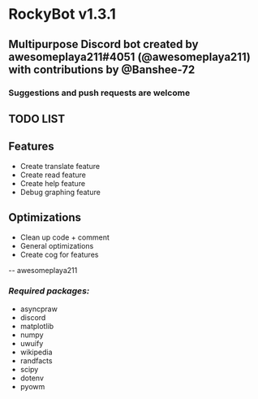 # RockyBot v1.3.1

## __Multipurpose Discord bot created by awesomeplaya211#4051 (@awesomeplaya211) with contributions by @Banshee-72__

### __Suggestions and push requests are welcome__

## TODO LIST

## Features

* Create translate feature
* Create read feature
* Create help feature
* Debug graphing feature

## Optimizations

* Clean up code + comment
* General optimizations
* Create cog for features

-- awesomeplaya211

### _Required packages:_

* asyncpraw
* discord
* matplotlib
* numpy
* uwuify
* wikipedia
* randfacts
* scipy
* dotenv
* pyowm
